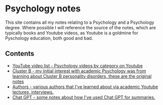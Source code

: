 # Psychology notes

This site contains all my notes relating to a Psychology and a Psychology degree. Where possible I will reference the source of the notes, 
which are typically books and Youtube videos, as Youtube is a goldmine for Pyschology education, both good and bad.

## Contents

- [YouTube video list - Psychology videos by category on Youtube](youtube-videos.md)
- [Cluster B - my initial interest with academic Psychology was from learning about Cluster B personality disorders, these are the original notes](Cluster-B/)
- [Authors - various authors that I've learned about via academic Youtube lectures, interviews.](authors.md)
- [Chat GPT - some notes about how I've used Chat GPT for summaries.](chatgpt-notes.md)
